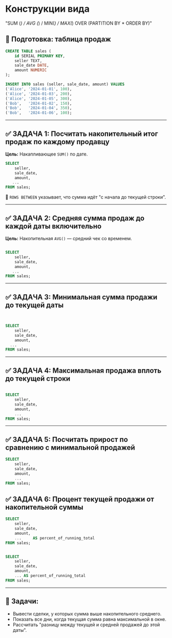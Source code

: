 # Конструкции вида 

"SUM (*) / AVG (*) / MIN(*) / MAX(*) OVER (PARTITION BY * ORDER BY)"


## 🔧 Подготовка: таблица продаж

```sql
CREATE TABLE sales (
    id SERIAL PRIMARY KEY,
    seller TEXT,
    sale_date DATE,
    amount NUMERIC
);

INSERT INTO sales (seller, sale_date, amount) VALUES
('Alice', '2024-01-01', 100),
('Alice', '2024-01-03', 200),
('Alice', '2024-01-05', 300),
('Bob',   '2024-01-02', 150),
('Bob',   '2024-01-04', 350),
('Bob',   '2024-01-06', 100);
```

---

## ✅ ЗАДАЧА 1: Посчитать накопительный итог продаж по каждому продавцу

**Цель:** Накапливающее `SUM()` по дате.

```sql
SELECT
    seller,
    sale_date,
    amount,
   ...
FROM sales;

```

📌 `ROWS BETWEEN` указывает, что сумма идёт "с начала до текущей строки".

---

## ✅ ЗАДАЧА 2: Средняя сумма продаж до каждой даты включительно

**Цель:** Накопительная `AVG()` — средний чек со временем.

```sql

SELECT
    seller,
    sale_date,
    amount,
   ...
FROM sales;
```

---

## ✅ ЗАДАЧА 3: Минимальная сумма продажи **до текущей даты**

```sql


SELECT
    seller,
    sale_date,
    amount,
  ...
FROM sales;

```

---

## ✅ ЗАДАЧА 4: Максимальная продажа **вплоть до текущей строки**

```sql

SELECT
    seller,
    sale_date,
    amount,
    ...
FROM sales;

```

---

## ✅ ЗАДАЧА 5: Посчитать прирост по сравнению с минимальной продажей

```sql
SELECT
    seller,
    sale_date,
    amount,
    ...
FROM sales;

```


## ✅ ЗАДАЧА 6: Процент текущей продажи от накопительной суммы

```sql
SELECT
    seller,
    sale_date,
    amount,
    ...     AS percent_of_running_total
FROM sales;


SELECT
    seller,
    sale_date,
    amount,
    ... AS percent_of_running_total
FROM sales;


```

---

## 🧠 Задачи:

* Вывести сделки, у которых сумма выше накопительного среднего.
* Показать все дни, когда текущая сумма равна максимальной в окне.
* Рассчитать "разницу между текущей и средней продажей до этой даты".

